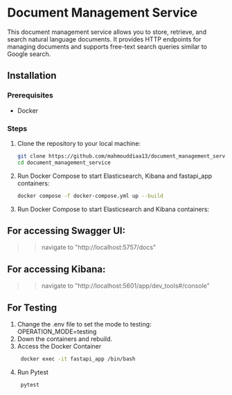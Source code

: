 # Document Management Service

This document management service allows you to store, retrieve, and search natural language documents. It provides HTTP endpoints for managing documents and supports free-text search queries similar to Google search.

## Installation

### Prerequisites

- Docker

### Steps

1. Clone the repository to your local machine:

   ```bash
   git clone https://github.com/mahmouddiaa13/document_management_service.git
   cd document_management_service

2. Run Docker Compose to start Elasticsearch, Kibana and fastapi_app containers:

    ```bash
    docker compose -f docker-compose.yml up --build

3. Run Docker Compose to start Elasticsearch and Kibana containers:
## For accessing Swagger UI:
>> navigate to "http://localhost:5757/docs"
## For accessing Kibana:
>> navigate to "http://localhost:5601/app/dev_tools#/console"
## For Testing
1. Change the .env file to set the mode to testing: OPERATION_MODE=testing
2. Down the containers and rebuild.
3. Access the Docker Container    
   ```bash
    docker exec -it fastapi_app /bin/bash
4. Run Pytest  
   ```bash
    pytest
